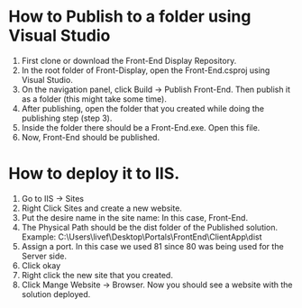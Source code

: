 # How to Publish to a folder using Visual Studio
1. First clone or download the Front-End Display Repository.
2. In the root folder of Front-Display, open the Front-End.csproj using Visual Studio.
3. On the navigation panel, click Build -> Publish Front-End. Then publish it as a folder (this might take some time).
4. After publishing, open the folder that you created while doing the publishing step (step 3).
5. Inside the folder there should be a Front-End.exe. Open this file.
6. Now, Front-End should be published.

# How to deploy it to IIS.
1. Go to IIS -> Sites
2. Right Click Sites and create a new website.
3. Put the desire name in the site name: In this case, Front-End.
4. The Physical Path should be the dist folder of the Published solution. Example: C:\Users\livef\Desktop\Portals\FrontEnd\ClientApp\dist
5. Assign a port. In this case we used 81 since 80 was being used for the Server side.
6. Click okay
7. Right click the new site that you created.
8. Click Mange Website -> Browser. Now you should see a website with the solution deployed.